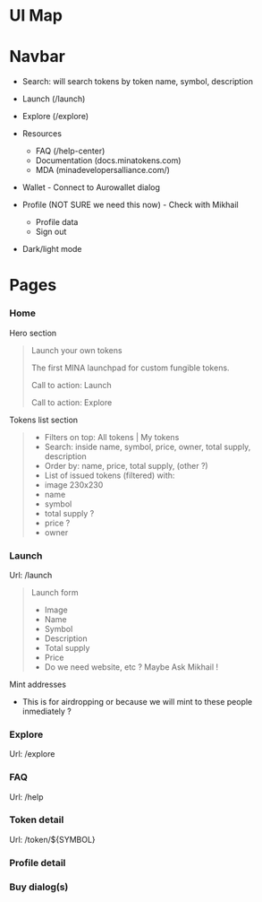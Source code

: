 # UI Map

# Navbar

- Search: will search tokens by token name, symbol, description

- Launch (/launch) 

- Explore (/explore)

- Resources
  - FAQ (/help-center)
  - Documentation (docs.minatokens.com)
  - MDA (minadevelopersalliance.com/)

- Wallet - Connect to Aurowallet dialog 

- Profile (NOT SURE we need this now) - Check with Mikhail
  
  - Profile data 
  - Sign out

- Dark/light mode

# Pages 

### Home 

Hero section

> Launch your own tokens
>
> The first MINA launchpad for custom fungible tokens.
>
> Call to action: Launch 
>
> Call to action: Explore

Tokens  list section

>- Filters on top: All tokens | My tokens 
>- Search: inside name, symbol, price, owner, total supply, description
>- Order by: name, price, total supply, (other ?)
>- List of issued tokens (filtered) with: 
>  - image 230x230 
>  - name
>  - symbol
>  - total supply ?
>  - price ?
>  - owner

### Launch

Url: /launch

> Launch form
>
> - Image
> - Name
> - Symbol
> - Description
> - Total supply
> - Price
> - Do we need website, etc ? Maybe Ask Mikhail !

Mint addresses 

- This is for airdropping or because we will mint to these people inmediately ?

### Explore

Url: /explore

### FAQ

Url: /help

### Token detail

Url: /token/${SYMBOL}

### Profile detail

### Buy dialog(s)

